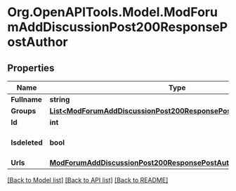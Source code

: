# Org.OpenAPITools.Model.ModForumAddDiscussionPost200ResponsePostAuthor

## Properties

Name | Type | Description | Notes
------------ | ------------- | ------------- | -------------
**Fullname** | **string** | fullname | [optional] 
**Groups** | [**List&lt;ModForumAddDiscussionPost200ResponsePostAuthorGroupsInner&gt;**](ModForumAddDiscussionPost200ResponsePostAuthorGroupsInner.md) |  | [optional] 
**Id** | **int** | id | [optional] 
**Isdeleted** | **bool** | isdeleted | [optional] [default to null]
**Urls** | [**ModForumAddDiscussionPost200ResponsePostAuthorUrls**](ModForumAddDiscussionPost200ResponsePostAuthorUrls.md) |  | 

[[Back to Model list]](../README.md#documentation-for-models) [[Back to API list]](../README.md#documentation-for-api-endpoints) [[Back to README]](../README.md)

